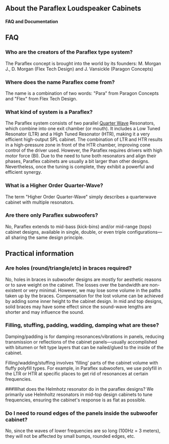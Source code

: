 ## About the Paraflex Loudspeaker Cabinets
#### FAQ and Documentation

## FAQ

### Who are the creators of the Paraflex type system?
The Paraflex concept is brought into the world by its founders: M. Morgan J., D. Morgan (Flex Tech Design) and J. Vansickle (Paragon Concepts)

### Where does the name Paraflex come from?
The name is a combination of two words: "Para" from Paragon Concepts and "Flex" from Flex Tech Design.

### What kind of system is a Paraflex?
The Paraflex system consists of two parallel [Quarter Wave](https://en.wikipedia.org/wiki/Loudspeaker_enclosure#Quarter_wave_enclosure) Resonators, which combine into one exit chamber (or mouth). It includes a Low Tuned Resonator (LTR) and a High Tuned Resonator (HTR), making it a very efficient high-output SPL cabinet. The combination of LTR and HTR results in a high-pressure zone in front of the HTR chamber, improving cone control of the driver used. However, the Paraflex requires drivers with high motor force (Bl). Due to the need to tune both resonators and align their phases, Paraflex cabinets are usually a bit larger than other designs. Nevertheless, once the tuning is complete, they exhibit a powerful and efficient synergy.


### What is a Higher Order Quarter-Wave?
The term "Higher Order Quarter-Wave" simply describes a quarterwave cabinet with multiple resonators.

### Are there only Paraflex subwoofers?
No, Paraflex extends to mid-bass (kick-bins) and/or mid-range (tops) cabinet designs, available in single, double, or even triple configurations—all sharing the same design principle.

## Practical information

### Are holes (round/triangle/etc) in braces required?
No, holes in braces in subwoofer designs are mostly for aesthetic reasons or to save weight on the cabinet. The losses over the bandwidth are non-existent or very minimal. However, we may lose some volume in the paths taken up by the braces. Compensation for the lost volume can be achieved by adding some inner height to the cabinet design. In mid and top designs, solid braces may have some effect since the sound-wave lengths are shorter and may influence the sound.

### Filling, stuffing, padding, wadding, damping what are these? 
Damping/padding is for damping resonances/vibrations in panels, reducing transmission or reflections of the cabinet panels—usually accomplished with bitumen or felt type layers that can be nailed/glued to the inside of the cabinet.

Filling/wadding/stuffing involves 'filling' parts of the cabinet volume with fluffy polyfill types. For example, in Paraflex subwoofers, we use polyfill in the LTR or HTR at specific places to get rid of resonances at certain frequencies.

###What does the Helmhotz resonator do in the paraflex designs?
We primarily use Helmholtz resonators in mid-top design cabinets to tune frequencies, ensuring the cabinet's response is as flat as possible.

### Do I need to round edges of the panels inside the subwoofer cabinet?
No, since the waves of lower frequencies are so long (100Hz = 3 meters), they will not be affected by small bumps, rounded edges, etc.


